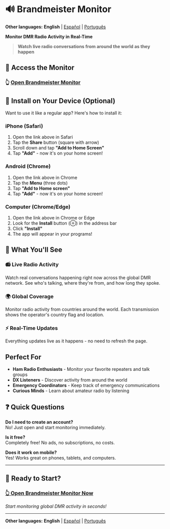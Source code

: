# 🔊 Brandmeister Monitor

**Other languages:** **English** | [Español](README.es.md) | [Português](README.pt.md)

**Monitor DMR Radio Activity in Real-Time**

> **Watch live radio conversations from around the world as they happen**

## 🚀 Access the Monitor

### **👆 [Open Brandmeister Monitor](https://juantoledo.github.io/brandmeister-monitor)**

## 📱 Install on Your Device (Optional)

Want to use it like a regular app? Here's how to install it:

### **iPhone (Safari)**
1. Open the link above in Safari
2. Tap the **Share** button (square with arrow)
3. Scroll down and tap **"Add to Home Screen"**
4. Tap **"Add"** - now it's on your home screen!

### **Android (Chrome)**
1. Open the link above in Chrome
2. Tap the **Menu** (three dots)
3. Tap **"Add to Home screen"**
4. Tap **"Add"** - now it's on your home screen!

### **Computer (Chrome/Edge)**
1. Open the link above in Chrome or Edge
2. Look for the **Install** button (⊕) in the address bar
3. Click **"Install"**
4. The app will appear in your programs!

## 🎯 What You'll See

### **📻 Live Radio Activity**
Watch real conversations happening right now across the global DMR network. See who's talking, where they're from, and how long they spoke.

### **🌍 Global Coverage**
Monitor radio activity from countries around the world. Each transmission shows the operator's country flag and location.

### **⚡ Real-Time Updates**
Everything updates live as it happens - no need to refresh the page.

##  Perfect For

- **Ham Radio Enthusiasts** - Monitor your favorite repeaters and talk groups
- **DX Listeners** - Discover activity from around the world  
- **Emergency Coordinators** - Keep track of emergency communications
- **Curious Minds** - Learn about amateur radio by listening

## ❓ Quick Questions

**Do I need to create an account?**  
No! Just open and start monitoring immediately.

**Is it free?**  
Completely free! No ads, no subscriptions, no costs.

**Does it work on mobile?**  
Yes! Works great on phones, tablets, and computers.

---

## 🚀 Ready to Start?

### **[👆 Open Brandmeister Monitor Now](https://juantoledo.github.io/brandmeister-monitor)**

*Start monitoring global DMR activity in seconds!*

---

**Other languages:** **English** | [Español](README.es.md) | [Português](README.pt.md)
